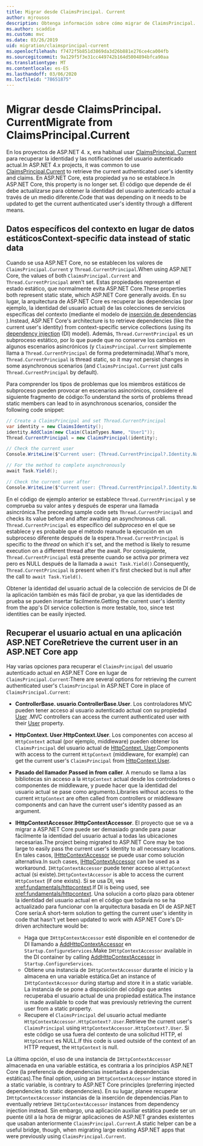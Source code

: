 ```yaml
---
title: Migrar desde ClaimsPrincipal. Current
author: mjrousos
description: Obtenga información sobre cómo migrar de ClaimsPrincipal. Current para recuperar la identidad del usuario autenticado actual y las notificaciones en ASP.NET Core.
ms.author: scaddie
ms.custom: mvc
ms.date: 03/26/2019
uid: migration/claimsprincipal-current
ms.openlocfilehash: f7472f5b851d3869da3d26b881e276ce4ca004fb
ms.sourcegitcommit: 9a129f5f3e31cc449742b164d5004894bfca90aa
ms.translationtype: MT
ms.contentlocale: es-ES
ms.lasthandoff: 03/06/2020
ms.locfileid: "78651875"
---
```

# <a name="migrate-from-claimsprincipalcurrent"></a><span data-ttu-id="7086a-103">Migrar desde ClaimsPrincipal. Current</span><span class="sxs-lookup"><span data-stu-id="7086a-103">Migrate from ClaimsPrincipal.Current</span></span>

<span data-ttu-id="7086a-104">En los proyectos de ASP.NET 4. x, era habitual usar [ClaimsPrincipal. Current](/dotnet/api/system.security.claims.claimsprincipal.current) para recuperar la identidad y las notificaciones del usuario autenticado actual.</span><span class="sxs-lookup"><span data-stu-id="7086a-104">In ASP.NET 4.x projects, it was common to use [ClaimsPrincipal.Current](/dotnet/api/system.security.claims.claimsprincipal.current) to retrieve the current authenticated user's identity and claims.</span></span> <span data-ttu-id="7086a-105">En ASP.NET Core, esta propiedad ya no se establece.</span><span class="sxs-lookup"><span data-stu-id="7086a-105">In ASP.NET Core, this property is no longer set.</span></span> <span data-ttu-id="7086a-106">El código que depende de él debe actualizarse para obtener la identidad del usuario autenticado actual a través de un medio diferente.</span><span class="sxs-lookup"><span data-stu-id="7086a-106">Code that was depending on it needs to be updated to get the current authenticated user's identity through a different means.</span></span>

## <a name="context-specific-data-instead-of-static-data"></a><span data-ttu-id="7086a-107">Datos específicos del contexto en lugar de datos estáticos</span><span class="sxs-lookup"><span data-stu-id="7086a-107">Context-specific data instead of static data</span></span>

<span data-ttu-id="7086a-108">Cuando se usa ASP.NET Core, no se establecen los valores de `ClaimsPrincipal.Current` y `Thread.CurrentPrincipal`.</span><span class="sxs-lookup"><span data-stu-id="7086a-108">When using ASP.NET Core, the values of both `ClaimsPrincipal.Current` and `Thread.CurrentPrincipal` aren't set.</span></span> <span data-ttu-id="7086a-109">Estas propiedades representan el estado estático, que normalmente evita ASP.NET Core.</span><span class="sxs-lookup"><span data-stu-id="7086a-109">These properties both represent static state, which ASP.NET Core generally avoids.</span></span> <span data-ttu-id="7086a-110">En su lugar, la arquitectura de ASP.NET Core es recuperar las dependencias (por ejemplo, la identidad del usuario actual) de las colecciones de servicios específicas del contexto (mediante el modelo de [inserción de dependencias](xref:fundamentals/dependency-injection) ).</span><span class="sxs-lookup"><span data-stu-id="7086a-110">Instead, ASP.NET Core's architecture is to retrieve dependencies (like the current user's identity) from context-specific service collections (using its [dependency injection](xref:fundamentals/dependency-injection) (DI) model).</span></span> <span data-ttu-id="7086a-111">Además, `Thread.CurrentPrincipal` es un subproceso estático, por lo que puede que no conserve los cambios en algunos escenarios asincrónicos (y `ClaimsPrincipal.Current` simplemente llama a `Thread.CurrentPrincipal` de forma predeterminada).</span><span class="sxs-lookup"><span data-stu-id="7086a-111">What's more, `Thread.CurrentPrincipal` is thread static, so it may not persist changes in some asynchronous scenarios (and `ClaimsPrincipal.Current` just calls `Thread.CurrentPrincipal` by default).</span></span>

<span data-ttu-id="7086a-112">Para comprender los tipos de problemas que los miembros estáticos de subproceso pueden provocar en escenarios asincrónicos, considere el siguiente fragmento de código:</span><span class="sxs-lookup"><span data-stu-id="7086a-112">To understand the sorts of problems thread static members can lead to in asynchronous scenarios, consider the following code snippet:</span></span>

```csharp
// Create a ClaimsPrincipal and set Thread.CurrentPrincipal
var identity = new ClaimsIdentity();
identity.AddClaim(new Claim(ClaimTypes.Name, "User1"));
Thread.CurrentPrincipal = new ClaimsPrincipal(identity);

// Check the current user
Console.WriteLine($"Current user: {Thread.CurrentPrincipal?.Identity.Name}");

// For the method to complete asynchronously
await Task.Yield();

// Check the current user after
Console.WriteLine($"Current user: {Thread.CurrentPrincipal?.Identity.Name}");
```

<span data-ttu-id="7086a-113">En el código de ejemplo anterior se establece `Thread.CurrentPrincipal` y se comprueba su valor antes y después de esperar una llamada asincrónica.</span><span class="sxs-lookup"><span data-stu-id="7086a-113">The preceding sample code sets `Thread.CurrentPrincipal` and checks its value before and after awaiting an asynchronous call.</span></span> <span data-ttu-id="7086a-114">`Thread.CurrentPrincipal` es específico del *subproceso* en el que se establece y es probable que el método reanude la ejecución en un subproceso diferente después de la espera.</span><span class="sxs-lookup"><span data-stu-id="7086a-114">`Thread.CurrentPrincipal` is specific to the *thread* on which it's set, and the method is likely to resume execution on a different thread after the await.</span></span> <span data-ttu-id="7086a-115">Por consiguiente, `Thread.CurrentPrincipal` está presente cuando se activa por primera vez pero es NULL después de la llamada a `await Task.Yield()`.</span><span class="sxs-lookup"><span data-stu-id="7086a-115">Consequently, `Thread.CurrentPrincipal` is present when it's first checked but is null after the call to `await Task.Yield()`.</span></span>

<span data-ttu-id="7086a-116">Obtener la identidad del usuario actual de la colección de servicios de DI de la aplicación también es más fácil de probar, ya que las identidades de prueba se pueden insertar fácilmente.</span><span class="sxs-lookup"><span data-stu-id="7086a-116">Getting the current user's identity from the app's DI service collection is more testable, too, since test identities can be easily injected.</span></span>

## <a name="retrieve-the-current-user-in-an-aspnet-core-app"></a><span data-ttu-id="7086a-117">Recuperar el usuario actual en una aplicación ASP.NET Core</span><span class="sxs-lookup"><span data-stu-id="7086a-117">Retrieve the current user in an ASP.NET Core app</span></span>

<span data-ttu-id="7086a-118">Hay varias opciones para recuperar el `ClaimsPrincipal` del usuario autenticado actual en ASP.NET Core en lugar de `ClaimsPrincipal.Current`:</span><span class="sxs-lookup"><span data-stu-id="7086a-118">There are several options for retrieving the current authenticated user's `ClaimsPrincipal` in ASP.NET Core in place of `ClaimsPrincipal.Current`:</span></span>

* <span data-ttu-id="7086a-119">**ControllerBase. usuario**.</span><span class="sxs-lookup"><span data-stu-id="7086a-119">**ControllerBase.User**.</span></span> <span data-ttu-id="7086a-120">Los controladores MVC pueden tener acceso al usuario autenticado actual con su propiedad [User](/dotnet/api/microsoft.aspnetcore.mvc.controllerbase.user) .</span><span class="sxs-lookup"><span data-stu-id="7086a-120">MVC controllers can access the current authenticated user with their [User](/dotnet/api/microsoft.aspnetcore.mvc.controllerbase.user) property.</span></span>
* <span data-ttu-id="7086a-121">**HttpContext. User**.</span><span class="sxs-lookup"><span data-stu-id="7086a-121">**HttpContext.User**.</span></span> <span data-ttu-id="7086a-122">Los componentes con acceso al `HttpContext` actual (por ejemplo, middleware) pueden obtener los `ClaimsPrincipal` del usuario actual de [HttpContext. User](/dotnet/api/microsoft.aspnetcore.http.httpcontext.user).</span><span class="sxs-lookup"><span data-stu-id="7086a-122">Components with access to the current `HttpContext` (middleware, for example) can get the current user's `ClaimsPrincipal` from [HttpContext.User](/dotnet/api/microsoft.aspnetcore.http.httpcontext.user).</span></span>
* <span data-ttu-id="7086a-123">**Pasado del llamador**.</span><span class="sxs-lookup"><span data-stu-id="7086a-123">**Passed in from caller**.</span></span> <span data-ttu-id="7086a-124">A menudo se llama a las bibliotecas sin acceso a la `HttpContext` actual desde los controladores o componentes de middleware, y puede hacer que la identidad del usuario actual se pase como argumento.</span><span class="sxs-lookup"><span data-stu-id="7086a-124">Libraries without access to the current `HttpContext` are often called from controllers or middleware components and can have the current user's identity passed as an argument.</span></span>
* <span data-ttu-id="7086a-125">**IHttpContextAccessor**.</span><span class="sxs-lookup"><span data-stu-id="7086a-125">**IHttpContextAccessor**.</span></span> <span data-ttu-id="7086a-126">El proyecto que se va a migrar a ASP.NET Core puede ser demasiado grande para pasar fácilmente la identidad del usuario actual a todas las ubicaciones necesarias.</span><span class="sxs-lookup"><span data-stu-id="7086a-126">The project being migrated to ASP.NET Core may be too large to easily pass the current user's identity to all necessary locations.</span></span> <span data-ttu-id="7086a-127">En tales casos, [IHttpContextAccessor](/dotnet/api/microsoft.aspnetcore.http.ihttpcontextaccessor) se puede usar como solución alternativa.</span><span class="sxs-lookup"><span data-stu-id="7086a-127">In such cases, [IHttpContextAccessor](/dotnet/api/microsoft.aspnetcore.http.ihttpcontextaccessor) can be used as a workaround.</span></span> <span data-ttu-id="7086a-128">`IHttpContextAccessor` puede tener acceso al `HttpContext` actual (si existe).</span><span class="sxs-lookup"><span data-stu-id="7086a-128">`IHttpContextAccessor` is able to access the current `HttpContext` (if one exists).</span></span> <span data-ttu-id="7086a-129">Si se usa DI, vea <xref:fundamentals/httpcontext>.</span><span class="sxs-lookup"><span data-stu-id="7086a-129">If DI is being used, see <xref:fundamentals/httpcontext>.</span></span> <span data-ttu-id="7086a-130">Una solución a corto plazo para obtener la identidad del usuario actual en el código que todavía no se ha actualizado para funcionar con la arquitectura basada en DI de ASP.NET Core sería:</span><span class="sxs-lookup"><span data-stu-id="7086a-130">A short-term solution to getting the current user's identity in code that hasn't yet been updated to work with ASP.NET Core's DI-driven architecture would be:</span></span>

  * <span data-ttu-id="7086a-131">Haga que `IHttpContextAccessor` esté disponible en el contenedor de DI llamando a [AddHttpContextAccessor](https://github.com/aspnet/Hosting/issues/793) en `Startup.ConfigureServices`.</span><span class="sxs-lookup"><span data-stu-id="7086a-131">Make `IHttpContextAccessor` available in the DI container by calling [AddHttpContextAccessor](https://github.com/aspnet/Hosting/issues/793) in `Startup.ConfigureServices`.</span></span>
  * <span data-ttu-id="7086a-132">Obtiene una instancia de `IHttpContextAccessor` durante el inicio y la almacena en una variable estática.</span><span class="sxs-lookup"><span data-stu-id="7086a-132">Get an instance of `IHttpContextAccessor` during startup and store it in a static variable.</span></span> <span data-ttu-id="7086a-133">La instancia de se pone a disposición del código que antes recuperaba el usuario actual de una propiedad estática.</span><span class="sxs-lookup"><span data-stu-id="7086a-133">The instance is made available to code that was previously retrieving the current user from a static property.</span></span>
  * <span data-ttu-id="7086a-134">Recupere el `ClaimsPrincipal` del usuario actual mediante `HttpContextAccessor.HttpContext?.User`.</span><span class="sxs-lookup"><span data-stu-id="7086a-134">Retrieve the current user's `ClaimsPrincipal` using `HttpContextAccessor.HttpContext?.User`.</span></span> <span data-ttu-id="7086a-135">Si este código se usa fuera del contexto de una solicitud HTTP, el `HttpContext` es NULL.</span><span class="sxs-lookup"><span data-stu-id="7086a-135">If this code is used outside of the context of an HTTP request, the `HttpContext` is null.</span></span>

<span data-ttu-id="7086a-136">La última opción, el uso de una instancia de `IHttpContextAccessor` almacenada en una variable estática, es contraria a los principios ASP.NET Core (la preferencia de dependencias insertadas a dependencias estáticas).</span><span class="sxs-lookup"><span data-stu-id="7086a-136">The final option, using an `IHttpContextAccessor` instance stored in a static variable, is contrary to ASP.NET Core principles (preferring injected dependencies to static dependencies).</span></span> <span data-ttu-id="7086a-137">En su lugar, planee recuperar `IHttpContextAccessor` instancias de la inserción de dependencias.</span><span class="sxs-lookup"><span data-stu-id="7086a-137">Plan to eventually retrieve `IHttpContextAccessor` instances from dependency injection instead.</span></span> <span data-ttu-id="7086a-138">Sin embargo, una aplicación auxiliar estática puede ser un puente útil a la hora de migrar aplicaciones de ASP.NET grandes existentes que usaban anteriormente `ClaimsPrincipal.Current`.</span><span class="sxs-lookup"><span data-stu-id="7086a-138">A static helper can be a useful bridge, though, when migrating large existing ASP.NET apps that were previously using `ClaimsPrincipal.Current`.</span></span>
